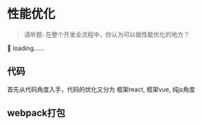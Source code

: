 # 性能优化

> 请听题: 在整个开发全流程中，你认为可以做性能优化的地方？


🧠 loading......

## 代码

首先从代码角度入手，代码的优化又分为 框架react, 框架vue, 纯js角度




## webpack打包